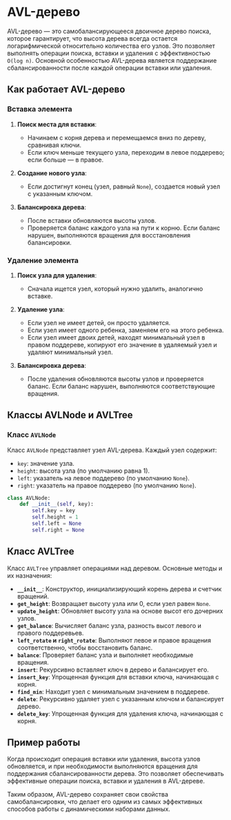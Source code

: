 # AVL-дерево

AVL-дерево — это самобалансирующееся двоичное дерево поиска, которое гарантирует, что высота дерева всегда остается логарифмической относительно количества его узлов. Это позволяет выполнять операции поиска, вставки и удаления с эффективностью `O(log n)`. Основной особенностью AVL-дерева является поддержание сбалансированности после каждой операции вставки или удаления.

## Как работает AVL-дерево

### Вставка элемента

1. **Поиск места для вставки**: 
   - Начинаем с корня дерева и перемещаемся вниз по дереву, сравнивая ключи.
   - Если ключ меньше текущего узла, переходим в левое поддерево; если больше — в правое.

2. **Создание нового узла**: 
   - Если достигнут конец (узел, равный `None`), создается новый узел с указанным ключом.

3. **Балансировка дерева**: 
   - После вставки обновляются высоты узлов.
   - Проверяется баланс каждого узла на пути к корню. Если баланс нарушен, выполняются вращения для восстановления балансировки.

### Удаление элемента

1. **Поиск узла для удаления**: 
   - Сначала ищется узел, который нужно удалить, аналогично вставке.
   
2. **Удаление узла**: 
   - Если узел не имеет детей, он просто удаляется.
   - Если узел имеет одного ребенка, заменяем его на этого ребенка.
   - Если узел имеет двоих детей, находят минимальный узел в правом поддереве, копируют его значение в удаляемый узел и удаляют минимальный узел.

3. **Балансировка дерева**: 
   - После удаления обновляются высоты узлов и проверяется баланс. Если баланс нарушен, выполняются соответствующие вращения.

## Классы AVLNode и AVLTree

### Класс `AVLNode`

Класс `AVLNode` представляет узел AVL-дерева. Каждый узел содержит:

- `key`: значение узла.
- `height`: высота узла (по умолчанию равна 1).
- `left`: указатель на левое поддерево (по умолчанию `None`).
- `right`: указатель на правое поддерево (по умолчанию `None`).

```python
class AVLNode:
    def __init__(self, key):
        self.key = key
        self.height = 1
        self.left = None
        self.right = None
```

## Класс AVLTree

Класс `AVLTree` управляет операциями над деревом. Основные методы и их назначения:

- **`__init__`**: Конструктор, инициализирующий корень дерева и счетчик вращений.
- **`get_height`**: Возвращает высоту узла или 0, если узел равен `None`.
- **`update_height`**: Обновляет высоту узла на основе высот его дочерних узлов.
- **`get_balance`**: Вычисляет баланс узла, разность высот левого и правого поддеревьев.
- **`left_rotate` и `right_rotate`**: Выполняют левое и правое вращения соответственно, чтобы восстановить баланс.
- **`balance`**: Проверяет баланс узла и выполняет необходимые вращения.
- **`insert`**: Рекурсивно вставляет ключ в дерево и балансирует его.
- **`insert_key`**: Упрощенная функция для вставки ключа, начинающая с корня.
- **`find_min`**: Находит узел с минимальным значением в поддереве.
- **`delete`**: Рекурсивно удаляет узел с указанным ключом и балансирует дерево.
- **`delete_key`**: Упрощенная функция для удаления ключа, начинающая с корня.

## Пример работы

Когда происходит операция вставки или удаления, высота узлов обновляется, и при необходимости выполняются вращения для поддержания сбалансированности дерева. Это позволяет обеспечивать эффективные операции поиска, вставки и удаления в AVL-дереве.

Таким образом, AVL-дерево сохраняет свои свойства самобалансировки, что делает его одним из самых эффективных способов работы с динамическими наборами данных.
